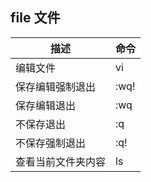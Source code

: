 ## file 文件

| 描述               | 命令 |
| ------------------ | ---- |
| 编辑文件           | vi   |
| 保存编辑强制退出   | :wq! |
| 保存编辑退出       | :wq  |
| 不保存退出         | :q   |
| 不保存强制退出     | :q!  |
| 查看当前文件夹内容 | ls   |

